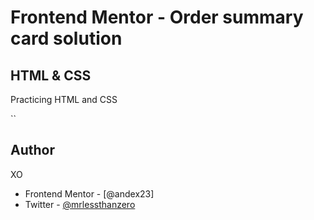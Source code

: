 # Frontend Mentor - Order summary card solution

HTML & CSS 
- 

Practicing HTML and CSS



``
## Author
  XO

- Frontend Mentor - [@andex23]
- Twitter - [@mrlessthanzero](https://www.twitter.com/mrrlessthanzero)



